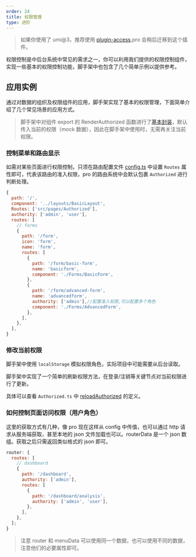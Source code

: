 ```yaml
---
order: 24
title: 权限管理
type: 进阶
---
```


> 如果你使用了 umi@3，推荐使用 [plugin-access](https://umijs.org/plugins/plugin-access),pro 会稍后迁移到这个插件。

权限控制是中后台系统中常见的需求之一，你可以利用我们提供的权限控制组件，实现一些基本的权限控制功能，脚手架中也包含了几个简单示例以提供参考。

## 应用实例

通过对数据的组织及权限组件的应用，脚手架实现了基本的权限管理，下面简单介绍了几个常见场景的应用方式。

> 脚手架中对组件 export 的 RenderAuthorized 函数进行了[基本封装](https://github.com/ant-design/ant-design-pro/blob/33f562974d1c72e077652223bd816a57933fe242/src/utils/Authorized.ts)，默认传入当前的权限（mock 数据），因此在脚手架中使用时，无需再关注当前权限。

### 控制菜单和路由显示

如需对某些页面进行权限控制，只须在路由配置文件 [config.ts](https://github.com/ant-design/ant-design-pro/blob/33f562974d1c72e077652223bd816a57933fe242/config/config.ts) 中设置 `Routes` 属性即可，代表该路由的准入权限，pro 的路由系统中会默认包裹 `Authorized` 进行判断处理。

```js
{
  path: '/',
  component: '../layouts/BasicLayout',
  Routes: ['src/pages/Authorized'],
  authority: ['admin', 'user'],
  routes: [
    // forms
    {
      path: '/form',
      icon: 'form',
      name: 'form',
      routes: [
        {
          path: '/form/basic-form',
          name: 'basicform',
          component: './Forms/BasicForm',
        },
        {
          path: '/form/advanced-form',
          name: 'advancedform',
          authority: ['admin'],//配置准入权限,可以配置多个角色
          component: './Forms/AdvancedForm',
        },
      ],
    },
  ],
}
```

### 修改当前权限

脚手架中使用 `localStorage` 模拟权限角色，实际项目中可能需要从后台读取。

脚手架中实现了一个简单的刷新权限方法，在登录/注销等关键节点对当前权限进行了更新。

具体可以查看 `Authorized.ts` 中 [reloadAuthorized](https://github.com/ant-design/ant-design-pro/blob/33f562974d1c72e077652223bd816a57933fe242/src/utils/Authorized.ts) 的定义。

### 如何控制页面访问权限（用户角色）

这里的获取方式有几种，像 pro 现在这样从 config 中传值，也可以通过 http 请求从服务端获取，甚至本地的 json 文件加载也可以。routerData 是一个 json 数组。获取之后只需返回类似格式的 json 即可。

```js
router: {
  routes: [
    // dashboard
    {
      path: '/dashboard',
      authority: ['admin'],
      routes: [
        {
          path: '/dashboard/analysis',
          authority: ['admin', 'user'],
        },
      ],
    },
  ];
}
```

> 注意 router 和 menuData 可以使用同一个数据，也可以使用不同的数据，注意他们的必要属性即可。
